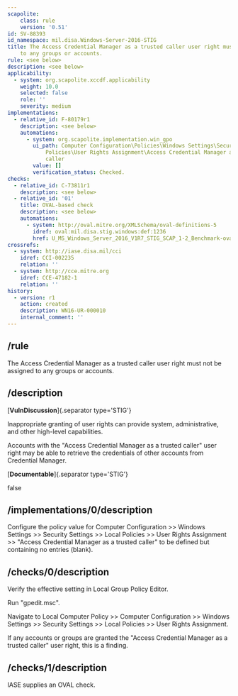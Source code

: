 ```yaml
---
scapolite:
    class: rule
    version: '0.51'
id: SV-88393
id_namespace: mil.disa.Windows-Server-2016-STIG
title: The Access Credential Manager as a trusted caller user right must not be assigned
    to any groups or accounts.
rule: <see below>
description: <see below>
applicability:
  - system: org.scapolite.xccdf.applicability
    weight: 10.0
    selected: false
    role: ''
    severity: medium
implementations:
  - relative_id: F-80179r1
    description: <see below>
    automations:
      - system: org.scapolite.implementation.win_gpo
        ui_path: Computer Configuration\Policies\Windows Settings\Security Settings\Local
            Policies\User Rights Assignment\Access Credential Manager as a trusted
            caller
        value: []
        verification_status: Checked.
checks:
  - relative_id: C-73811r1
    description: <see below>
  - relative_id: '01'
    title: OVAL-based check
    description: <see below>
    automations:
      - system: http://oval.mitre.org/XMLSchema/oval-definitions-5
        idref: oval:mil.disa.stig.windows:def:1236
        href: U_MS_Windows_Server_2016_V1R7_STIG_SCAP_1-2_Benchmark-oval.xml
crossrefs:
  - system: http://iase.disa.mil/cci
    idref: CCI-002235
    relation: ''
  - system: http://cce.mitre.org
    idref: CCE-47182-1
    relation: ''
history:
  - version: r1
    action: created
    description: WN16-UR-000010
    internal_comment: ''
---
```



## /rule

The Access Credential Manager as a trusted caller user right must not be assigned to any groups or accounts.

## /description

[**VulnDiscussion**]{.separator type='STIG'}

Inappropriate granting of user rights can provide system, administrative, and other high-level capabilities.

Accounts with the "Access Credential Manager as a trusted caller" user right may be able to retrieve the credentials of other accounts from Credential Manager.

[**Documentable**]{.separator type='STIG'}

false

## /implementations/0/description

Configure the policy value for Computer Configuration >> Windows Settings >> Security Settings >> Local Policies >> User Rights Assignment >> "Access Credential Manager as a trusted caller" to be defined but containing no entries (blank).

## /checks/0/description

Verify the effective setting in Local Group Policy Editor.

Run "gpedit.msc".

Navigate to Local Computer Policy >> Computer Configuration >> Windows Settings >> Security Settings >> Local Policies >> User Rights Assignment.

If any accounts or groups are granted the "Access Credential Manager as a trusted caller" user right, this is a finding.

## /checks/1/description

IASE supplies an OVAL check.
